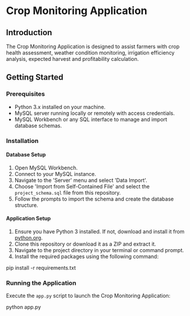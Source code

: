 # Crop Monitoring Application

## Introduction
The Crop Monitoring Application is designed to assist farmers with crop health assessment, weather condition monitoring, irrigation efficiency analysis, expected harvest and profitability calculation.

## Getting Started

### Prerequisites
- Python 3.x installed on your machine.
- MySQL server running locally or remotely with access credentials.
- MySQL Workbench or any SQL interface to manage and import database schemas.

### Installation

#### Database Setup
1. Open MySQL Workbench.
2. Connect to your MySQL instance.
3. Navigate to the 'Server' menu and select 'Data Import'.
4. Choose 'Import from Self-Contained File' and select the `project_schema.sql` file from this repository.
5. Follow the prompts to import the schema and create the database structure.

#### Application Setup
1. Ensure you have Python 3 installed. If not, download and install it from [python.org](https://www.python.org/downloads/).
2. Clone this repository or download it as a ZIP and extract it.
3. Navigate to the project directory in your terminal or command prompt.
4. Install the required packages using the following command:

pip install -r requirements.txt

### Running the Application
Execute the `app.py` script to launch the Crop Monitoring Application:

python app.py


